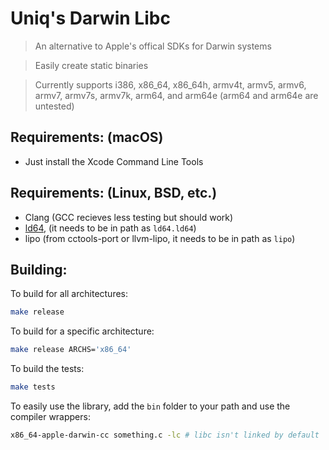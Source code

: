 # Uniq's Darwin Libc

> An alternative to Apple's offical SDKs for Darwin systems

> Easily create static binaries

> Currently supports i386, x86_64, x86_64h, armv4t, armv5, armv6, armv7, armv7s, armv7k, arm64, and arm64e (arm64 and arm64e are untested)

## Requirements: (macOS)

- Just install the Xcode Command Line Tools

## Requirements: (Linux, BSD, etc.)

- Clang (GCC recieves less testing but should work)
- [ld64](https://github.com/tpoechtrager/cctools-port), (it needs to be in path as `ld64.ld64`)
- lipo (from cctools-port or llvm-lipo, it needs to be in path as `lipo`)

## Building:

To build for all architectures:

```sh
make release
```

To build for a specific architecture:

```sh
make release ARCHS='x86_64'
```

To build the tests:

```sh
make tests
```

To easily use the library, add the `bin` folder to your path and use the compiler wrappers:

```sh
x86_64-apple-darwin-cc something.c -lc # libc isn't linked by default
```
